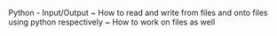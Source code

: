 Python - Input/Output
~ How to read and write from files and onto files using python respectively
~ How to work on files as well
